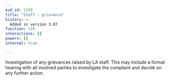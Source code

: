 ```yaml
---
esd_id: 1290
title: "Staff - grievance"
history: >-
  Added in version 3.07
function: 119
interactions: []
powers: []
internal: true

---
```


Investigation of any grievances raised by LA staff.  This may include a formal hearing with all involved parties to investigate the complaint and decide on any further action.

